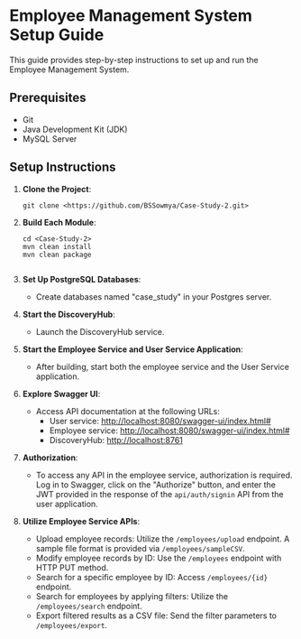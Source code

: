 # Employee Management System Setup Guide

This guide provides step-by-step instructions to set up and run the Employee Management System.

## Prerequisites
- Git
- Java Development Kit (JDK)
- MySQL Server

## Setup Instructions

1. **Clone the Project**: 
    ```
    git clone <https://github.com/BSSowmya/Case-Study-2.git>
    ```

2. **Build Each Module**: 
    ```
    cd <Case-Study-2>
    mvn clean install
    mvn clean package


    ```

3. **Set Up PostgreSQL Databases**: 
    - Create databases named "case_study" in your Postgres server.

4. **Start the DiscoveryHub**: 
    - Launch the DiscoveryHub service.

5. **Start the Employee Service and User Service Application**: 
    - After building, start both the employee service and the User Service application.


6. **Explore Swagger UI**: 
    - Access API documentation at the following URLs:
        - User service: [http://localhost:8080/swagger-ui/index.html#](http://localhost:8080/swagger-ui/index.html#)
        - Employee service: [http://localhost:8080/swagger-ui/index.html#](http://localhost:8080/swagger-ui/index.html#)
        - DiscoveryHub: [http://localhost:8761](http://localhost:8761)

7. **Authorization**: 
    - To access any API in the employee service, authorization is required. Log in to Swagger, click on the "Authorize" button, and enter the JWT provided in the response of the `api/auth/signin` API from the user application.

8. **Utilize Employee Service APIs**:
    - Upload employee records: Utilize the `/employees/upload` endpoint. A sample file format is provided via `/employees/sampleCSV`.
    - Modify employee records by ID: Use the `/employees` endpoint with HTTP PUT method.
    - Search for a specific employee by ID: Access `/employees/{id}` endpoint.
    - Search for employees by applying filters: Utilize the `/employees/search` endpoint.
    - Export filtered results as a CSV file: Send the filter parameters to `/employees/export`.
